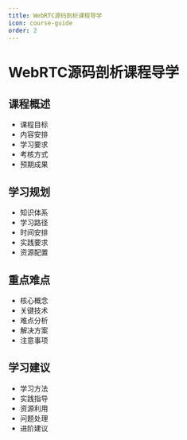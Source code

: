 ```yaml
---
title: WebRTC源码剖析课程导学
icon: course-guide
order: 2
---
```


# WebRTC源码剖析课程导学

## 课程概述
- 课程目标
- 内容安排
- 学习要求
- 考核方式
- 预期成果

## 学习规划
- 知识体系
- 学习路径
- 时间安排
- 实践要求
- 资源配置

## 重点难点
- 核心概念
- 关键技术
- 难点分析
- 解决方案
- 注意事项

## 学习建议
- 学习方法
- 实践指导
- 资源利用
- 问题处理
- 进阶建议
